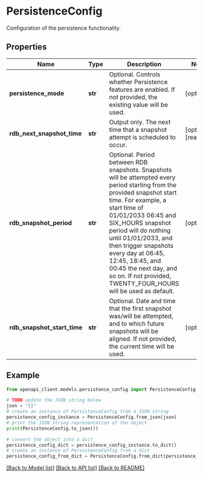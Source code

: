 # PersistenceConfig

Configuration of the persistence functionality.

## Properties

Name | Type | Description | Notes
------------ | ------------- | ------------- | -------------
**persistence_mode** | **str** | Optional. Controls whether Persistence features are enabled. If not provided, the existing value will be used. | [optional] 
**rdb_next_snapshot_time** | **str** | Output only. The next time that a snapshot attempt is scheduled to occur. | [optional] [readonly] 
**rdb_snapshot_period** | **str** | Optional. Period between RDB snapshots. Snapshots will be attempted every period starting from the provided snapshot start time. For example, a start time of 01/01/2033 06:45 and SIX_HOURS snapshot period will do nothing until 01/01/2033, and then trigger snapshots every day at 06:45, 12:45, 18:45, and 00:45 the next day, and so on. If not provided, TWENTY_FOUR_HOURS will be used as default. | [optional] 
**rdb_snapshot_start_time** | **str** | Optional. Date and time that the first snapshot was/will be attempted, and to which future snapshots will be aligned. If not provided, the current time will be used. | [optional] 

## Example

```python
from openapi_client.models.persistence_config import PersistenceConfig

# TODO update the JSON string below
json = "{}"
# create an instance of PersistenceConfig from a JSON string
persistence_config_instance = PersistenceConfig.from_json(json)
# print the JSON string representation of the object
print(PersistenceConfig.to_json())

# convert the object into a dict
persistence_config_dict = persistence_config_instance.to_dict()
# create an instance of PersistenceConfig from a dict
persistence_config_from_dict = PersistenceConfig.from_dict(persistence_config_dict)
```
[[Back to Model list]](../README.md#documentation-for-models) [[Back to API list]](../README.md#documentation-for-api-endpoints) [[Back to README]](../README.md)


